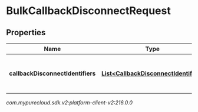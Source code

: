 # BulkCallbackDisconnectRequest


## Properties

| Name | Type | Description | Notes |
| ------------ | ------------- | ------------- | ------------- |
| **callbackDisconnectIdentifiers** | [**List&lt;CallbackDisconnectIdentifier&gt;**](CallbackDisconnectIdentifier) | The list of requests to disconnect callbacks in bulk |  |




_com.mypurecloud.sdk.v2:platform-client-v2:216.0.0_
